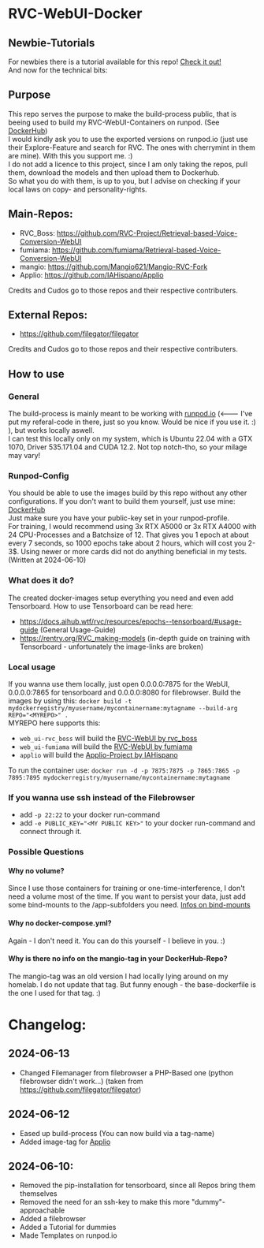 # RVC-WebUI-Docker
## Newbie-Tutorials
For newbies there is a tutorial available for this repo! [Check it out!](documentation/for_dummies_english.md)  
And now for the technical bits:
## Purpose
This repo serves the purpose to make the build-process public, that is beeing used to build my RVC-WebUI-Containers on runpod.
(See [DockerHub](https://hub.docker.com/r/cherrymint/rvc_webui))  
I would kindly ask you to use the exported versions on runpod.io (just use their Explore-Feature and search for RVC. The ones with cherrymint in them are mine). With this you support me. :)   
I do not add a licence to this project, since I am only taking the repos, pull them, download the models and then upload them to Dockerhub.    
So what you do with them, is up to you, but I advise on checking if your local laws on copy- and personality-rights.

## Main-Repos:
 - RVC_Boss: https://github.com/RVC-Project/Retrieval-based-Voice-Conversion-WebUI
 - fumiama: https://github.com/fumiama/Retrieval-based-Voice-Conversion-WebUI  
 - mangio: https://github.com/Mangio621/Mangio-RVC-Fork
 - Applio: https://github.com/IAHispano/Applio

Credits and Cudos go to those repos and their respective contributers.

## External Repos:
- https://github.com/filegator/filegator

Credits and Cudos go to those repos and their respective contributers.

## How to use
### General
The build-process is mainly meant to be working with [runpod.io](https://runpod.io/?ref=896u3v9p) (<--- I've put my referal-code in there, just so you know. Would be nice if you use it. :) ), but works locally aswell.  
I can test this locally only on my system, which is Ubuntu 22.04 with a GTX 1070, Driver 535.171.04 and CUDA 12.2. Not top notch-tho, so your milage may vary!  

### Runpod-Config
You should be able to use the images build by this repo without any other configurations. If you don't want to build them yourself, just use mine: [DockerHub](https://hub.docker.com/r/cherrymint/rvc_webui)  
Just make sure you have your public-key set in your runpod-profile.  
For training, I would recommend using 3x RTX A5000 or 3x RTX A4000 with 24 CPU-Processes and a Batchsize of 12. That gives you 1 epoch at about every 7 seconds, so 1000 epochs take about 2 hours, which will cost you 2-3$. Using newer or more cards did not do anything beneficial in my tests. (Written at 2024-06-10)

### What does it do?
The created docker-images setup everything you need and even add Tensorboard. How to use Tensorboard can be read here:  
- https://docs.aihub.wtf/rvc/resources/epochs--tensorboard/#usage-guide (General Usage-Guide)
- https://rentry.org/RVC_making-models (in-depth guide on training with Tensorboard - unfortunately the image-links are broken)

### Local usage
If you wanna use them locally, just open 0.0.0.0:7875 for the WebUI, 0.0.0.0:7865 for tensorboard and 0.0.0.0:8080 for filebrowser. 
Build the images by using this:
`docker build -t mydockerregistry/myusername/mycontainername:mytagname --build-arg REPO="<MYREPO>" .`  
MYREPO here supports this:
- `web_ui-rvc_boss` will build the [RVC-WebUI by rvc_boss](https://github.com/RVC-Project/Retrieval-based-Voice-Conversion-WebUI)
- `web_ui-fumiama` will build the [RVC-WebUI by fumiama](https://github.com/fumiama/Retrieval-based-Voice-Conversion-WebUI)
- `applio` will build the [Applio-Project by IAHispano](https://github.com/IAHispano/Applio)

To run the container use: `docker run -d -p 7875:7875 -p 7865:7865 -p 7895:7895 mydockerregistry/myusername/mycontainername:mytagname`

### If you wanna use ssh instead of the Filebrowser
- add `-p 22:22` to your docker run-command
- add `-e PUBLIC_KEY="<MY PUBLIC KEY>"` to your docker run-command and connect through it.

### Possible Questions
#### Why no volume?
Since I use those containers for training or one-time-interference, I don't need a volume most of the time. If you want to persist your data, just add some bind-mounts to the /app-subfolders you need. [Infos on bind-mounts](https://docs.docker.com/storage/bind-mounts/)

#### Why no docker-compose.yml?
Again - I don't need it. You can do this yourself - I believe in you. :)

#### Why is there no info on the mangio-tag in your DockerHub-Repo?
The mangio-tag was an old version I had locally lying around on my homelab. I do not update that tag. But funny enough - the base-dockerfile is the one I used for that tag. :)

# Changelog:
## 2024-06-13
- Changed Filemanager from filebrowser a PHP-Based one (python filebrowser didn't work...) (taken from https://github.com/filegator/filegator)
## 2024-06-12
- Eased up build-process (You can now build via a tag-name)
- Added image-tag for [Applio](https://github.com/IAHispano/Applio)
## 2024-06-10:
- Removed the pip-installation for tensorboard, since all Repos bring them themselves
- Removed the need for an ssh-key to make this more "dummy"-approachable
- Added a filebrowser
- Added a Tutorial for dummies
- Made Templates on runpod.io